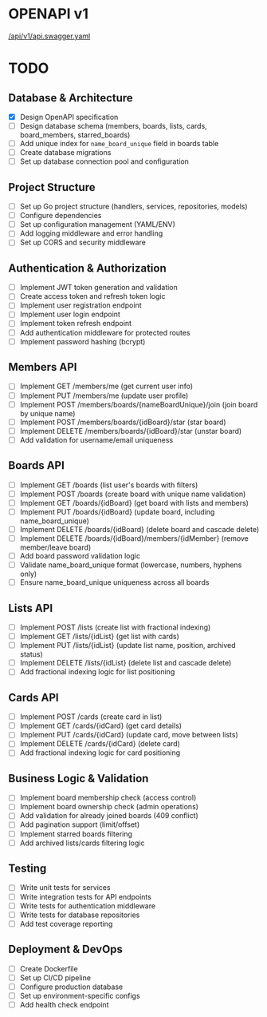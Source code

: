 # OPENAPI v1
[/api/v1/api.swagger.yaml](./api/v1/api.swagger.yaml)

# TODO

## Database & Architecture
- [x] Design OpenAPI specification
- [ ] Design database schema (members, boards, lists, cards, board_members, starred_boards)
- [ ] Add unique index for `name_board_unique` field in boards table
- [ ] Create database migrations
- [ ] Set up database connection pool and configuration

## Project Structure
- [ ] Set up Go project structure (handlers, services, repositories, models)
- [ ] Configure dependencies
- [ ] Set up configuration management (YAML/ENV)
- [ ] Add logging middleware and error handling
- [ ] Set up CORS and security middleware

## Authentication & Authorization
- [ ] Implement JWT token generation and validation
- [ ] Create access token and refresh token logic
- [ ] Implement user registration endpoint
- [ ] Implement user login endpoint
- [ ] Implement token refresh endpoint
- [ ] Add authentication middleware for protected routes
- [ ] Implement password hashing (bcrypt)

## Members API
- [ ] Implement GET /members/me (get current user info)
- [ ] Implement PUT /members/me (update user profile)
- [ ] Implement POST /members/boards/{nameBoardUnique}/join (join board by unique name)
- [ ] Implement POST /members/boards/{idBoard}/star (star board)
- [ ] Implement DELETE /members/boards/{idBoard}/star (unstar board)
- [ ] Add validation for username/email uniqueness

## Boards API
- [ ] Implement GET /boards (list user's boards with filters)
- [ ] Implement POST /boards (create board with unique name validation)
- [ ] Implement GET /boards/{idBoard} (get board with lists and members)
- [ ] Implement PUT /boards/{idBoard} (update board, including name_board_unique)
- [ ] Implement DELETE /boards/{idBoard} (delete board and cascade delete)
- [ ] Implement DELETE /boards/{idBoard}/members/{idMember} (remove member/leave board)
- [ ] Add board password validation logic
- [ ] Validate name_board_unique format (lowercase, numbers, hyphens only)
- [ ] Ensure name_board_unique uniqueness across all boards

## Lists API
- [ ] Implement POST /lists (create list with fractional indexing)
- [ ] Implement GET /lists/{idList} (get list with cards)
- [ ] Implement PUT /lists/{idList} (update list name, position, archived status)
- [ ] Implement DELETE /lists/{idList} (delete list and cascade delete)
- [ ] Add fractional indexing logic for list positioning

## Cards API
- [ ] Implement POST /cards (create card in list)
- [ ] Implement GET /cards/{idCard} (get card details)
- [ ] Implement PUT /cards/{idCard} (update card, move between lists)
- [ ] Implement DELETE /cards/{idCard} (delete card)
- [ ] Add fractional indexing logic for card positioning

## Business Logic & Validation
- [ ] Implement board membership check (access control)
- [ ] Implement board ownership check (admin operations)
- [ ] Add validation for already joined boards (409 conflict)
- [ ] Add pagination support (limit/offset)
- [ ] Implement starred boards filtering
- [ ] Add archived lists/cards filtering logic

## Testing
- [ ] Write unit tests for services
- [ ] Write integration tests for API endpoints
- [ ] Write tests for authentication middleware
- [ ] Write tests for database repositories
- [ ] Add test coverage reporting

## Deployment & DevOps
- [ ] Create Dockerfile
- [ ] Set up CI/CD pipeline
- [ ] Configure production database
- [ ] Set up environment-specific configs
- [ ] Add health check endpoint